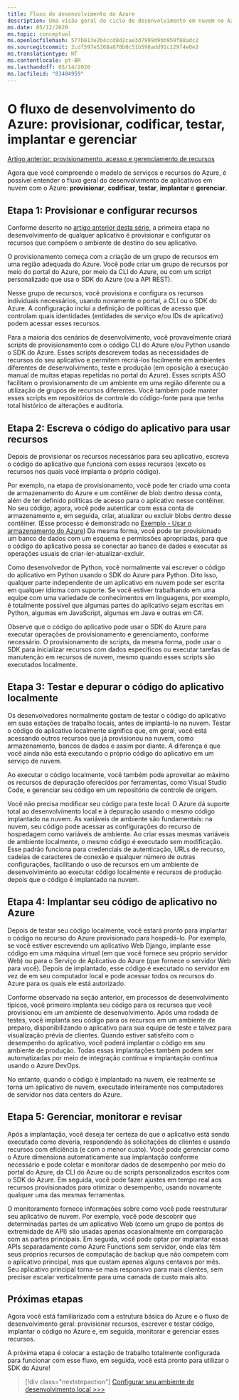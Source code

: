 ```yaml
---
title: Fluxo de desenvolvimento do Azure
description: Uma visão geral do ciclo de desenvolvimento em nuvem no Azure, que envolve provisionamento, codificação, teste, implantação e gerenciamento.
ms.date: 05/12/2020
ms.topic: conceptual
ms.openlocfilehash: 577b813e2b4ccd8d2cae3d7999d9bb959f88adc2
ms.sourcegitcommit: 2cdf597e5368a870b0c51b598add91c129f4e0e2
ms.translationtype: HT
ms.contentlocale: pt-BR
ms.lasthandoff: 05/14/2020
ms.locfileid: "83404959"
---
```

# <a name="the-azure-development-flow-provision-code-test-deploy-and-manage"></a>O fluxo de desenvolvimento do Azure: provisionar, codificar, testar, implantar e gerenciar

[Artigo anterior: provisionamento, acesso e gerenciamento de recursos](cloud-development-provisioning.md)

Agora que você compreende o modelo de serviços e recursos do Azure, é possível entender o fluxo geral do desenvolvimento de aplicativos em nuvem com o Azure: **provisionar**, **codificar**, **testar**, **implantar** e **gerenciar**.

## <a name="step-1-provision-and-configure-resources"></a>Etapa 1: Provisionar e configurar recursos

Conforme descrito no [artigo anterior desta série](cloud-development-provisioning.md), a primeira etapa no desenvolvimento de qualquer aplicativo é provisionar e configurar os recursos que compõem o ambiente de destino do seu aplicativo.

O provisionamento começa com a criação de um grupo de recursos em uma região adequada do Azure. Você pode criar um grupo de recursos por meio do portal do Azure, por meio da CLI do Azure, ou com um script personalizado que usa o SDK do Azure (ou a API REST).

Nesse grupo de recursos, você provisiona e configura os recursos individuais necessários, usando novamente o portal, a CLI ou o SDK do Azure. A configuração inclui a definição de políticas de acesso que controlam quais identidades (entidades de serviço e/ou IDs de aplicativo) podem acessar esses recursos.

Para a maioria dos cenários de desenvolvimento, você provavelmente criará scripts de provisionamento com o código CLI do Azure e/ou Python usando o SDK do Azure. Esses scripts descrevem todas as necessidades de recursos do seu aplicativo e permitem recriá-los facilmente em ambientes diferentes de desenvolvimento, teste e produção (em oposição à execução manual de muitas etapas repetidas no portal do Azure). Esses scripts ASO facilitam o provisionamento de um ambiente em uma região diferente ou a utilização de grupos de recursos diferentes. Você também pode manter esses scripts em repositórios de controle do código-fonte para que tenha total histórico de alterações e auditoria.

## <a name="step-2-write-your-app-code-to-use-resources"></a>Etapa 2: Escreva o código do aplicativo para usar recursos

Depois de provisionar os recursos necessários para seu aplicativo, escreva o código do aplicativo que funciona com esses recursos (exceto os recursos nos quais você implanta o próprio código).

Por exemplo, na etapa de provisionamento, você pode ter criado uma conta de armazenamento do Azure e um contêiner de blob dentro dessa conta, além de ter definido políticas de acesso para o aplicativo nesse contêiner. No seu código, agora, você pode autenticar com essa conta de armazenamento e, em seguida, criar, atualizar ou excluir blobs dentro desse contêiner. (Esse processo é demonstrado no [Exemplo - Usar o armazenamento do Azure](azure-sdk-example-storage.md)) Da mesma forma, você pode ter provisionado um banco de dados com um esquema e permissões apropriadas, para que o código do aplicativo possa se conectar ao banco de dados e executar as operações usuais de criar-ler-atualizar-excluir.

Como desenvolvedor de Python, você normalmente vai escrever o código do aplicativo em Python usando o SDK do Azure para Python. Dito isso, qualquer parte independente de um aplicativo em nuvem pode ser escrita em qualquer idioma com suporte. Se você estiver trabalhando em uma equipe com uma variedade de conhecimentos em linguagens, por exemplo, é totalmente possível que algumas partes do aplicativo sejam escritas em Python, algumas em JavaScript, algumas em Java e outras em C#.

Observe que o código do aplicativo pode usar o SDK do Azure para executar operações de provisionamento e gerenciamento, conforme necessário. O provisionamento de scripts, da mesma forma, pode usar o SDK para inicializar recursos com dados específicos ou executar tarefas de manutenção em recursos de nuvem, mesmo quando esses scripts são executados localmente.

## <a name="step-3-test-and-debug-your-app-code-locally"></a>Etapa 3: Testar e depurar o código do aplicativo localmente

Os desenvolvedores normalmente gostam de testar o código do aplicativo em suas estações de trabalho locais, antes de implantá-lo na nuvem. Testar o código do aplicativo localmente significa que, em geral, você está acessando outros recursos que já provisionou na nuvem, como armazenamento, bancos de dados e assim por diante. A diferença é que você ainda não está executando o próprio código do aplicativo em um serviço de nuvem.

Ao executar o código localmente, você também pode aproveitar ao máximo os recursos de depuração oferecidos por ferramentas, como Visual Studio Code, e gerenciar seu código em um repositório de controle de origem.

Você não precisa modificar seu código para teste local: O Azure dá suporte total ao desenvolvimento local e à depuração usando o mesmo código implantado na nuvem. As variáveis de ambiente são fundamentais: na nuvem, seu código pode acessar as configurações do recurso de hospedagem como variáveis de ambiente. Ao criar essas mesmas variáveis de ambiente localmente, o mesmo código é executado sem modificação. Esse padrão funciona para credenciais de autenticação, URLs de recurso, cadeias de caracteres de conexão e qualquer número de outras configurações, facilitando o uso de recursos em um ambiente de desenvolvimento ao executar código localmente e recursos de produção depois que o código é implantado na nuvem.

## <a name="step-4-deploy-your-app-code-to-azure"></a>Etapa 4: Implantar seu código de aplicativo no Azure

Depois de testar seu código localmente, você estará pronto para implantar o código no recurso do Azure provisionado para hospedá-lo. Por exemplo, se você estiver escrevendo um aplicativo Web Django, implante esse código em uma máquina virtual (em que você fornece seu próprio servidor Web) ou para o Serviço de Aplicativo do Azure (que fornece o servidor Web para você). Depois de implantado, esse código é executado no servidor em vez de em seu computador local e pode acessar todos os recursos do Azure para os quais ele está autorizado.

Conforme observado na seção anterior, em processos de desenvolvimento típicos, você primeiro implanta seu código para os recursos que você provisionou em um ambiente de desenvolvimento. Após uma rodada de testes, você implanta seu código para os recursos em um ambiente de preparo, disponibilizando o aplicativo para sua equipe de teste e talvez para visualização prévia de clientes. Quando estiver satisfeito com o desempenho do aplicativo, você poderá implantar o código em seu ambiente de produção. Todas essas implantações também podem ser automatizadas por meio de integração contínua e implantação contínua usando o Azure DevOps.

No entanto, quando o código é implantado na nuvem, ele realmente se torna um aplicativo de nuvem, executado inteiramente nos computadores de servidor nos data centers do Azure.

## <a name="step-5-manage-monitor-and-revise"></a>Etapa 5: Gerenciar, monitorar e revisar

Após a implantação, você deseja ter certeza de que o aplicativo está sendo executado como deveria, respondendo às solicitações de clientes e usando recursos com eficiência (e com o menor custo). Você pode gerenciar como o Azure dimensiona automaticamente sua implantação conforme necessário e pode coletar e monitorar dados de desempenho por meio do portal do Azure, da CLI do Azure ou de scripts personalizados escritos com o SDK do Azure. Em seguida, você pode fazer ajustes em tempo real aos recursos provisionados para otimizar o desempenho, usando novamente qualquer uma das mesmas ferramentas.

O monitoramento fornece informações sobre como você pode reestruturar seu aplicativo de nuvem. Por exemplo, você pode descobrir que determinadas partes de um aplicativo Web (como um grupo de pontos de extremidade de API) são usadas apenas ocasionalmente em comparação com as partes principais. Em seguida, você pode optar por implantar essas APIs separadamente como Azure Functions sem servidor, onde elas têm seus próprios recursos de computação de backup que não competem com o aplicativo principal, mas que custam apenas alguns centavos por mês. Seu aplicativo principal torna-se mais responsivo para mais clientes, sem precisar escalar verticalmente para uma camada de custo mais alto.

## <a name="next-steps"></a>Próximas etapas

Agora você está familiarizado com a estrutura básica do Azure e o fluxo de desenvolvimento geral: provisionar recursos, escrever e testar código, implantar o código no Azure e, em seguida, monitorar e gerenciar esses recursos.

A próxima etapa é colocar a estação de trabalho totalmente configurada para funcionar com esse fluxo, em seguida, você está pronto para utilizar o SDK do Azure!

> [!div class="nextstepaction"]
> [Configurar seu ambiente de desenvolvimento local >>>](configure-local-development-environment.md)
